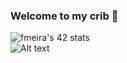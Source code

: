 ### Welcome to my crib 👋
![fmeira's 42 stats](https://badge42.vercel.app/api/v2/claiezphk00400fmh284yvtph/stats?cursusId=21&coalitionId=112)
<br>
![Alt text](https://spotify-recently-played-readme.vercel.app/api?user=11131131337)
<!--
**coderMeira/coderMeira** is a ✨ _special_ ✨ repository because its `README.md` (this file) appears on your GitHub profile.

Here are some ideas to get you started:

- 🔭 I’m currently working on ...
- 🌱 I’m currently learning ...
- 👯 I’m looking to collaborate on ...
- 🤔 I’m looking for help with ...
- 💬 Ask me about ...
- 📫 How to reach me: ...
- 😄 Pronouns: ...
- ⚡ Fun fact: ...
-->
